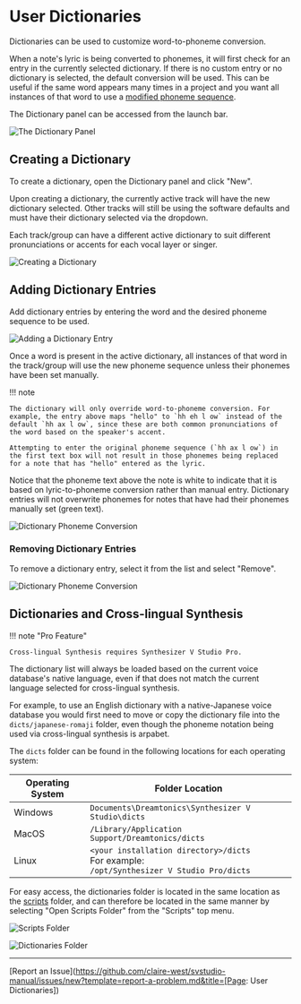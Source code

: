 # User Dictionaries

Dictionaries can be used to customize word-to-phoneme conversion.

When a note's lyric is being converted to phonemes, it will first check for an entry in the currently selected dictionary. If there is no custom entry or no dictionary is selected, the default conversion will be used. This can be useful if the same word appears many times in a project and you want all instances of that word to use a [modified phoneme sequence](../note-properties/editing-phonemes.md#changing-a-notes-phonemes).

The Dictionary panel can be accessed from the launch bar.

![The Dictionary Panel](../img/advanced/dictionary-panel.png)

## Creating a Dictionary

To create a dictionary, open the Dictionary panel and click "New".

Upon creating a dictionary, the currently active track will have the new dictionary selected. Other tracks will still be using the software defaults and must have their dictionary selected via the dropdown.

Each track/group can have a different active dictionary to suit different pronunciations or accents for each vocal layer or singer.

![Creating a Dictionary](../img/advanced/dictionary-new.png)

## Adding Dictionary Entries

Add dictionary entries by entering the word and the desired phoneme sequence to be used.

![Adding a Dictionary Entry](../img/advanced/dictionary-new-entry.png)

Once a word is present in the active dictionary, all instances of that word in the track/group will use the new phoneme sequence unless their phonemes have been set manually.

!!! note

    The dictionary will only override word-to-phoneme conversion. For example, the entry above maps "hello" to `hh eh l ow` instead of the default `hh ax l ow`, since these are both common pronunciations of the word based on the speaker's accent.

    Attempting to enter the original phoneme sequence (`hh ax l ow`) in the first text box will not result in those phonemes being replaced for a note that has "hello" entered as the lyric.

Notice that the phoneme text above the note is white to indicate that it is based on lyric-to-phoneme conversion rather than manual entry. Dictionary entries will not overwrite phonemes for notes that have had their phonemes manually set (green text).

![Dictionary Phoneme Conversion](../img/advanced/dictionary-conversion.png)

### Removing Dictionary Entries

To remove a dictionary entry, select it from the list and select "Remove".

![Dictionary Phoneme Conversion](../img/advanced/dictionary-remove.png)

## Dictionaries and Cross-lingual Synthesis

!!! note "Pro Feature"

    Cross-lingual Synthesis requires Synthesizer V Studio Pro.

The dictionary list will always be loaded based on the current voice database's native language, even if that does not match the current language selected for cross-lingual synthesis.

For example, to use an English dictionary with a native-Japanese voice database you would first need to move or copy the dictionary file into the `dicts/japanese-romaji` folder, even though the phoneme notation being used via cross-lingual synthesis is arpabet.

The `dicts` folder can be found in the following locations for each operating system:

|Operating System|Folder Location|
|---|---|
|Windows|`Documents\Dreamtonics\Synthesizer V Studio\dicts`|
|MacOS|`/Library/Application Support/Dreamtonics/dicts`|
|Linux|`<your installation directory>/dicts`<br/>For example:<br/>`/opt/Synthesizer V Studio Pro/dicts`|

For easy access, the dictionaries folder is located in the same location as the [scripts]() folder, and can therefore be located in the same manner by selecting "Open Scripts Folder" from the "Scripts" top menu.

![Scripts Folder](../img/advanced/scripts-open-folder.png)

![Dictionaries Folder](../img/advanced/dicts-folder.png)

---

[Report an Issue](https://github.com/claire-west/svstudio-manual/issues/new?template=report-a-problem.md&title=[Page: User Dictionaries])